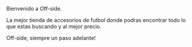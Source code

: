 Bienvenido a Off-side.

La mejor tienda de accesorios de futbol donde podras encontrar todo lo que estas buscando y al mejor precio.

Off-side, siempre un paso adelante!